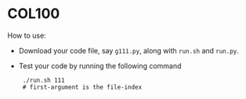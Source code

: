 # COL100
How to use:
 - Download your code file, say `g111.py`, along with `run.sh` and `run.py`.
 - Test your code by running the following command

        ./run.sh 111
        # first-argument is the file-index

